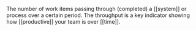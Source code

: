 The number of work items passing through (completed) a [[system]] or process over a certain period. The throughput is a key indicator showing how [[productive]] your team is over [[time]].
